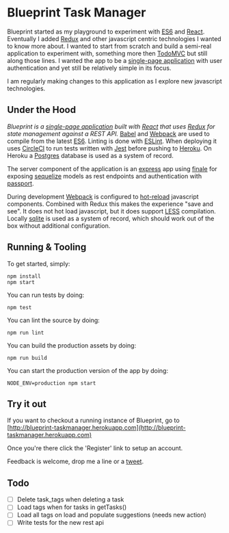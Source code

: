 # Blueprint Task Manager
Blueprint started as my playground to experiment with [ES6](http://es6-features.org) and [React](https://facebook.github.io/react/).  Eventually I added [Redux](http://redux.js.org) and other javascript centric technologies I wanted to know more about. I wanted to start from scratch and build a  semi-real application to experiment with, something more then [TodoMVC](http://todomvc.com) but still along those lines. I wanted the app to be a [single-page application](https://en.wikipedia.org/wiki/Single-page_application) with user authentication and yet still be relatively simple in its focus.

I am regularly making changes to this application as I explore new javascript technologies.

## Under the Hood

_Blueprint is a [single-page application](https://en.wikipedia.org/wiki/Single-page_application) built with [React](https://facebook.github.io/react/) that uses [Redux](http://redux.js.org) for state management against a REST API._ [Babel](http://babeljs.io) and [Webpack](http://webpack.github.io) are used to compile from the latest [ES6](http://es6-features.org). Linting is done with [ESLint](http://eslint.org). When deploying it uses [CircleCI](http://circleci.com) to run tests written with [Jest](http://facebook.github.io/jest/) before pushing to [Heroku](https://www.heroku.com).  On Heroku a [Postgres](https://www.postgresql.org) database is used as a system of record.

The server component of the application is an [express](http://expressjs.com) app using [finale](https://github.com/tommybananas/finale) for exposing [sequelize](http://sequelizejs.com) models as rest endpoints and authentication with [passport](http://passportjs.org).

During development [Webpack](http://webpack.github.io) is configured to [hot-reload](http://webpack.github.io/docs/hot-module-replacement-with-webpack.html) javascript components. Combined with Redux this makes the experience "save and see".  It does not hot load javascript, but it does support [LESS](http://lesscss.org) compilation.  Locally [sqlite](https://www.sqlite.org) is used as a system of record, which should work out of the box without additional configuration.

## Running & Tooling

To get started, simply:

    npm install
    npm start

You can run tests by doing:

    npm test

You can lint the source by doing:

    npm run lint

You can build the production assets by doing:

    npm run build

You can start the production version of the app by doing:

    NODE_ENV=production npm start

## Try it out

If you want to checkout a running instance of Blueprint, go to [http://blueprint-taskmanager.herokuapp.com](http://blueprint-taskmanager.herokuapp.com)

Once you're there click the 'Register' link to setup an account.

Feedback is welcome, drop me a line or a [tweet](http://twitter.com/stanlemon).

## Todo
- [ ] Delete task_tags when deleting a task
- [ ] Load tags when for tasks in getTasks()
- [ ] Load all tags on load and populate suggestions (needs new action)
- [ ] Write tests for the new rest api